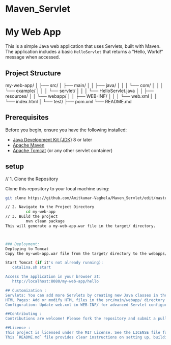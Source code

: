 # Maven_Servlet
# My Web App
This is a simple Java web application that uses Servlets, built with Maven. The application includes a basic `HelloServlet` that returns a "Hello, World!" message when accessed.
## Project Structure
my-web-app/
│
├── src/
│ ├── main/
│ │ ├── java/
│ │ │ └── com/
│ │ │ └── example/
│ │ │ └── servlet/
│ │ │ └── HelloServlet.java
│ │ ├── resources/
│ │ └── webapp/
│ │ ├── WEB-INF/
│ │ │ └── web.xml
│ │ └── index.html
│ └── test/
├── pom.xml
└── README.md


## Prerequisites

Before you begin, ensure you have the following installed:

- [Java Development Kit (JDK)](https://www.oracle.com/java/technologies/javase-downloads.html) 8 or later
- [Apache Maven](https://maven.apache.org/download.cgi)
- [Apache Tomcat](http://tomcat.apache.org/download-90.cgi) (or any other servlet container)

## setup

// 1. Clone the Repository

Clone this repository to your local machine using:

```bash
git clone https://github.com/Amitkumar-Vaghela/Maven_Servlet/edit/maste

// 2. Navigate to the Project Directory
         cd my-web-app
// 3. Build the project
         mvn clean package
This will generate a my-web-app.war file in the target/ directory.



### Deployment:
Deploying to Tomcat
Copy the my-web-app.war file from the target/ directory to the webapps/ directory of your Apache Tomcat installation.

Start Tomcat (if it's not already running):
   catalina.sh start

Access the application in your browser at:
   http://localhost:8080/my-web-app/hello

## Customization :
Servlets: You can add more Servlets by creating new Java classes in the src/main/java/com/example/servlet/ directory.
HTML Pages: Add or modify HTML files in the src/main/webapp/ directory to enhance the user interface.
Configuration: Update web.xml in WEB-INF/ for advanced Servlet configurations.

##Contributing :
Contributions are welcome! Please fork the repository and submit a pull request for any changes.

##License :
This project is licensed under the MIT License. See the LICENSE file for details.
This `README.md` file provides clear instructions on setting up, building, deploying, and customizing your Maven Servlet project. You can adjust the URLs, repository names, and other details to match your specific project setup.



